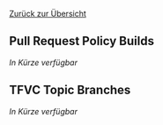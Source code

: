 [Zurück zur Übersicht](./overview.md)

## Pull Request Policy Builds
*In Kürze verfügbar*

## TFVC Topic Branches
*In Kürze verfügbar*
